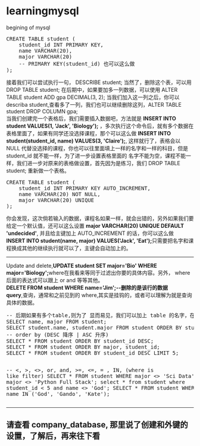 # learningmysql
begining of mysql
<pre>
CREATE TABLE student (
    student_id INT PRIMARY KEY,
    name VARCHAR(20),
    major VARCHAR(20)
    -- PRIMARY KEY(student_id) 也可以这么做
);
</pre>
接着我们可以尝试执行一句， DESCRIBE student; 当然了，删除这个表，可以用 DROP TABLE student;
在后期中，如果要加多一列数据，可以使用 ALTER TABLE student ADD gpa DECIMAL(3, 2); 当我们加入这一列之后，你可以 describa student,查看多了一列，我们也可以继续删除这列，ALTER TABLE student DROP COLUMN gpa;<br>
当我们创建完一个表格后，我们需要插入数据吧，方法就是 <b>INSERT INTO student VALUES(1, 'Jack', 'Biology');</b> ，多次执行这个命令后，就有多个数据在表格里面了，如果有同学还没选择课程，那个可以这么做 <b>INSERT INTO student(student_id, name) VALUES(3, 'Claire');</b>, 这样就行了，表格会以 NULL 代替没选择的课程，你也可以往里面填上一样的名字和一样的科目，但是 student_id 就不能一样，为了进一步设置表格里面的 名字不能为空，课程不能一样，我们进一步对原来的表格做设置，首先因为是练习，我们 DROP TABLE student; 重新做一个表格。
<pre>
CREATE TABLE student (
    student_id INT PRIMARY KEY AUTO_INCREMENT,
    name VARCHAR(20) NOT NULL,
    major VARCHAR(20) UNIQUE
);
</pre>
你会发现，这次倘若输入的数据，课程名如果一样，就会出错的，另外如果我们要给定一个默认值，还可以这么设置 <b>major VARCHAR(20) UNIQUE DEFAULT 'undecided'</b>, 并且给主键加上 AUTO_INCREMENT 的话，你可以这么做 <b>INSERT INTO student(name, major) VALUES('Jack', 'Eat');</b>只需要把名字和课程换成其他的继续执行就可以了，主键会自动加上的。
<hr>
Update and delete,<b>UPDATE student SET major='Bio' WHERE major='Biology';</b>where在我看来等同于过滤出你要的具体内容。另外， where 后面的表达式可以跟上 or and 等等其他。<br>
<b>DELETE FROM student WHERE name='Jim';--删除的是该行的数据</b>
<br>
<b>query</b>,查询，通常和之前见到的 where,其实是挂钩的，或者可以理解为就是查询具体的数据。
<pre>
-- 后期如果有多个table,则为了 显而易见，我们可以加上 table 的名字，在各个列的前面
SELECT name, major FROM student;
SELECT student.name, student.major FROM student ORDER BY student.name;
-- order by (DESC 降序 | ASC 升序)
SELECT * FROM student ORDER BY student_id DESC;
SELECT * FROM student ORDER BY major, student_id;
SELECT * FROM student ORDER BY student_id DESC LIMIT 5;

-- <, >, <>, or, and, >=, <=, = , IN, (where is like filter)
SELECT * FROM student WHERE major <> 'Sci Data' and major <> 'Python Full Stack';
select * from student where student_id < 5 and name <> 'God';
SELECT * FROM student WHERE name IN ('God', 'Gando', 'Kate');
</pre>

<hr>
<h2>请查看 company_database, 那里说了创建和外键的设置，了解后，再来往下看</h2>
